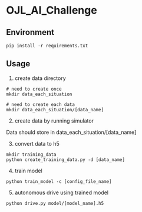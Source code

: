 # OJL_AI_Challenge

## Environment
```
pip install -r requirements.txt
```

## Usage

1. create data directory
```
# need to create once
mkdir data_each_situation

# need to create each data
mkdir data_each_situation/[data_name]
```

2. create data by running simulator

Data should store in data_each_situation/[data_name]

3. convert data to h5 
```
mkdir training_data
python create_training_data.py -d [data_name]
```

4. train model
```
python train_model -c [config_file_name]
```

5. autonomous drive using trained model
```
python drive.py model/[model_name].h5
```

